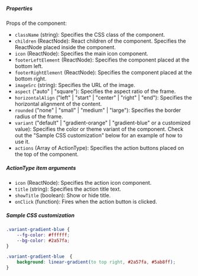 ##### Properties

Props of the component:

- `className` (string): Specifies the CSS class of the component.
- `children` (ReactNode): React children of the component. Specifies the ReactNode placed inside the component.
- `icon` (ReactNode): Specifies the main icon component.
- `footerLeftElement` (ReactNode): Specifies the component placed at the bottom left.
- `footerRightElement` (ReactNode): Specifies the component placed at the bottom right.
- `imageSrc` (string): Specifies the URL of the image.
- `aspect` ("auto" | "square"): Specifies the aspect ratio of the frame.
- `horizontalAlign` ("left" | "start" | "center" | "right" | "end"): Specifies the horizontal alignment of the content.
- `rounded` ("none" | "small" | "medium" | "large"): Specifies the border radius of the frame.
- `variant` ("default" | "gradient-orange" | "gradient-blue" or a customized value): Specifies the color or theme variant of the component. Check out the "Sample CSS customization" below for an example of how to use it.
- `actions` (Array of ActionType): Specifies the action buttons placed on the top of the component.

##### ActionType item arguments

- `icon` (ReactNode): Specifies the action icon component.
- `title` (string): Specifies the action title text.
- `showTitle` (boolean): Show or hide title.
- `onClick` (function): Fires when the action button is clicked.

##### Sample CSS customization

```css
.variant-gradient-blue {
    --fg-color: #ffffff;
    --bg-color: #2a57fa;
}

.variant-gradient-blue  {
    background: linear-gradient(to top right, #2a57fa, #5ab8ff);
}
```

